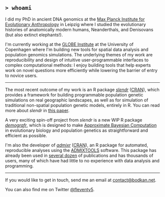 ## `> whoami`

I did my PhD in ancient DNA genomics at the [Max Planck Institute for Evolutionary Anthropology](https://www.eva.mpg.de/genetics/index/) in Leipzig where I studied the evolutionary histories of anatomically modern humans, Neanderthals, and Denisovans (but also extinct elephants!).

I'm currently working at the [GLOBE Institute](https://globe.ku.dk) at the University of Copenhagen where I'm building new tools for spatial data analysis and population genomics simulations. The underlying themes of my work are reproducibility and design of intuitive user-programmable interfaces to complex computational methods: I enjoy building tools that help experts work on novel questions more efficiently while lowering the barrier of entry to novice users.

-----

The most recent outcome of my work is an R package [_slendr_](https://github.com/bodkan/slendr) ([CRAN](https://cran.r-project.org/package=slendr)), which provides a framework for building programmable population genetic simulations on real geographic landscapes, as well as for simulation of traditional non-spatial population genetic models, entirely in R. You can read more about _slendr_ in [this paper](https://www.biorxiv.org/content/10.1101/2022.03.20.485041v1).

A very exciting spin-off project from _slendr_ is a new WIP R package [_demografr_](https://github.com/bodkan/demografr), which is designed to make [Approximate Bayesian Computation](https://en.wikipedia.org/wiki/Approximate_Bayesian_computation) in evolutionary biology and population genetics as straightforward and efficient as possible.

I'm also the developer of [_admixr_](https://github.com/bodkan/admixr) ([CRAN](https://cran.r-project.org/package=admixr)), an R package for automated, reproducible analyses using the [ADMIXTOOLS](https://github.com/DReichLab/AdmixTools) software. This package has already been used in [several dozen](https://scholar.google.com/scholar?oi=bibs&hl=en&cites=13286994334855947290) of publications and has thousands of users, many of which have had little to no experience with data analysis and programming.

-----

If you would like to get in touch, send me an email at contact@bodkan.net.

You can also find me on Twitter [@fleventy5](https://twitter.com/fleventy5).
